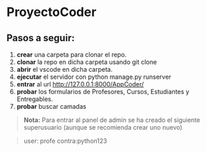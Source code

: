 # ProyectoCoder

## Pasos a seguir:
1. **crear** una carpeta para clonar el repo.
2. **clonar** la repo en dicha carpeta usando git clone
3. **abrir** el vscode en dicha carpeta.
4. **ejecutar** el servidor con python manage.py runserver
5. **entrar** al url http://127.0.0.1:8000/AppCoder/
6. **probar** los formularios de Profesores, Cursos, Estudiantes y Entregables.
7. **probar** buscar camadas




> **Nota:** Para entrar al panel de admin se ha creado el siguiente superusuario (aunque se recomienda crear uno nuevo)

> user: profe contra:python123
